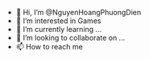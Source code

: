 - 👋 Hi, I’m @NguyenHoangPhuongDien
- 👀 I’m interested in Games
- 🌱 I’m currently learning ...
- 💞️ I’m looking to collaborate on ...
- 📫 How to reach me 

<!---
NguyenHoangPhuongDien/NguyenHoangPhuongDien is a ✨ special ✨ repository because its `README.md` (this file) appears on your GitHub profile.
You can click the Preview link to take a look at your changes.
--->
